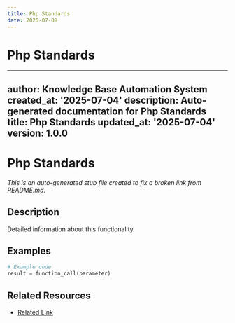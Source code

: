 ```yaml
---
title: Php Standards
date: 2025-07-08
---
```


# Php Standards

---
author: Knowledge Base Automation System
created_at: '2025-07-04'
description: Auto-generated documentation for Php Standards
title: Php Standards
updated_at: '2025-07-04'
version: 1.0.0
---

# Php Standards

*This is an auto-generated stub file created to fix a broken link from README.md.*

## Description

Detailed information about this functionality.

## Examples

```python
# Example code
result = function_call(parameter)
```

## Related Resources

- [Related Link](./related_resource.md)
